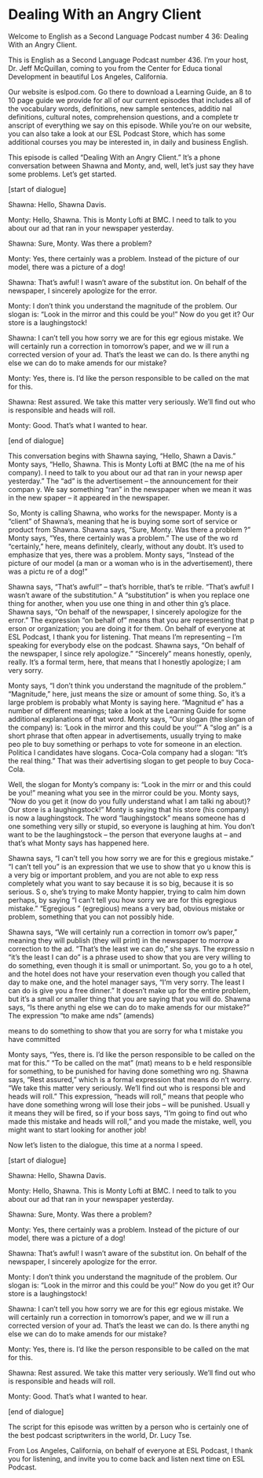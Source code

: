 # Dealing With an Angry Client

Welcome to English as a Second Language Podcast number 4 36: Dealing With an Angry Client.

This is English as a Second Language Podcast number 436.  I’m your host, Dr. Jeff McQuillan, coming to you from the Center for Educa tional Development in beautiful Los Angeles, California.

Our website is eslpod.com.  Go there to download a Learning Guide, an 8 to 10 page guide we provide for all of our current episodes that includes all of the vocabulary words, definitions, new sample sentences, additio nal definitions, cultural notes, comprehension questions, and a complete tr anscript of everything we say on this episode.  While you’re on our website, you can also take a look at our ESL Podcast Store, which has some additional courses you may be interested in, in daily and business English.

This episode is called “Dealing With an Angry Client.”  It’s a phone conversation between Shawna and Monty, and, well, let’s just say they have some problems. Let’s get started.

[start of dialogue]

Shawna:  Hello, Shawna Davis.

Monty:  Hello, Shawna.  This is Monty Lofti at BMC.  I need to talk to you about our ad that ran in your newspaper yesterday.

Shawna:  Sure, Monty.  Was there a problem?

Monty:  Yes, there certainly was a problem.  Instead of  the picture of our model, there was a picture of a dog!

Shawna:  That’s awful!  I wasn’t aware of the substitut ion.  On behalf of the newspaper, I sincerely apologize for the error.

Monty:  I don’t think you understand the magnitude of the problem.  Our slogan is: “Look in the mirror and this could be you!”  Now do you get it?  Our store is a laughingstock!

 Shawna:  I can’t tell you how sorry we are for this egr egious mistake.  We will certainly run a correction in tomorrow’s paper, and we w ill run a corrected version of your ad.  That’s the least we can do.  Is there anythi ng else we can do to make amends for our mistake?

Monty:  Yes, there is.  I’d like the person responsible to be called on the mat for this.

Shawna:  Rest assured.  We take this matter very seriously.  We’ll find out who is responsible and heads will roll.

Monty:  Good.  That’s what I wanted to hear.

[end of dialogue]

This conversation begins with Shawna saying, “Hello, Shawn a Davis.”  Monty says, “Hello, Shawna.  This is Monty Lofti at BMC (the na me of his company).  I need to talk to you about our ad that ran in your newsp aper yesterday.”  The “ad” is the advertisement – the announcement for their compan y.  We say something “ran” in the newspaper when we mean it was in the new spaper – it appeared in the newspaper.

So, Monty is calling Shawna, who works for the newspaper.   Monty is a “client” of Shawna’s, meaning that he is buying some sort of service or  product from Shawna.  Shawna says, “Sure, Monty.  Was there a problem ?”  Monty says, “Yes, there certainly was a problem.”  The use of the wo rd “certainly,” here, means definitely, clearly, without any doubt.  It’s used to emphasize that yes, there was a problem.  Monty says, “Instead of the picture  of our model (a man or a woman who is in the advertisement), there was a pictu re of a dog!”

Shawna says, “That’s awful!” – that’s horrible, that’s te rrible.  “That’s awful!  I wasn’t aware of the substitution.”  A “substitution” is when you replace one thing for another, when you use one thing in and other thin g’s place.  Shawna says, “On behalf of the newspaper, I sincerely apologize for the error.”  The expression “on behalf of” means that you are representing that p erson or organization; you are doing it for them.  On behalf of everyone at ESL Podcast, I thank you for listening.  That means I’m representing – I’m speaking for everybody else on the podcast.  Shawna says, “On behalf of the newspaper, I since rely apologize.” “Sincerely” means honestly, openly, really.  It’s a formal term, here, that means that I honestly apologize; I am very sorry.

 Monty says, “I don’t think you understand the magnitude of  the problem.” “Magnitude,” here, just means the size or amount of some thing.  So, it’s a large problem is probably what Monty is saying here.  “Magnitud e” has a number of different meanings; take a look at the Learning Guide for some additional explanations of that word.  Monty says, “Our slogan (the  slogan of the company) is: ‘Look in the mirror and this could be you!’”  A “slog an” is a short phrase that often appear in advertisements, usually trying to make peo ple to buy something or perhaps to vote for someone in an election.  Politica l candidates have slogans. Coca-Cola company had a slogan: “It’s the real thing.”  That was their advertising slogan to get people to buy Coca-Cola.

Well, the slogan for Monty’s company is: “Look in the mirr or and this could be you!” meaning what you see in the mirror could be you.  Monty says, “Now do you get it (now do you fully understand what I am talki ng about)?  Our store is a laughingstock!”  Monty is saying that his store (his company) is now a laughingstock.  The word “laughingstock” means someone has d one something very silly or stupid, so everyone is laughing at him.  You don’t want to be the laughingstock – the person that everyone laughs at – and that’s what Monty says has happened here.

Shawna says, “I can’t tell you how sorry we are for this e gregious mistake.”  “I can’t tell you” is an expression that we use to show that yo u know this is a very big or important problem, and you are not able to exp ress completely what you want to say because it is so big, because it is so serious.  S o, she’s trying to make Monty happier, trying to calm him down perhaps, by saying “I can’t tell you how sorry we are for this egregious mistake.”  “Egregious ” (egregious) means a very bad, obvious mistake or problem, something that you can not possibly hide.

Shawna says, “We will certainly run a correction in tomorr ow’s paper,” meaning they will publish (they will print) in the newspaper to morrow a correction to the ad.  “That’s the least we can do,” she says.  The expressio n “it’s the least I can do” is a phrase used to show that you are very willing to do something, even though it is small or unimportant.  So, you go to a h otel, and the hotel does not have your reservation even though you called that day to make one, and the hotel manager says, “I’m very sorry.  The least I can do is give you a free dinner.” It doesn’t make up for the entire problem, but it’s a small or smaller thing that you are saying that you will do.  Shawna says, “Is there anythi ng else we can do to make amends for our mistake?”  The expression “to make ame nds” (amends)

 means to do something to show that you are sorry for wha t mistake you have committed

Monty says, “Yes, there is.  I’d like the person responsible to be called on the mat for this.”  “To be called on the mat” (mat) means to b e held responsible for something, to be punished for having done something wro ng.  Shawna says, “Rest assured,” which is a formal expression that means do n’t worry.  “We take this matter very seriously.  We’ll find out who is responsi ble and heads will roll.” This expression, “heads will roll,” means that people who  have done something wrong will lose their jobs – will be punished.  Usuall y it means they will be fired, so if your boss says, “I’m going to find out who made this mistake and heads will roll,” and you made the mistake, well, you might want to start looking for another job!

Now let’s listen to the dialogue, this time at a norma l speed.

[start of dialogue]

Shawna:  Hello, Shawna Davis.

Monty:  Hello, Shawna.  This is Monty Lofti at BMC.  I need to talk to you about our ad that ran in your newspaper yesterday.

Shawna:  Sure, Monty.  Was there a problem?

Monty:  Yes, there certainly was a problem.  Instead of  the picture of our model, there was a picture of a dog!

Shawna:  That’s awful!  I wasn’t aware of the substitut ion.  On behalf of the newspaper, I sincerely apologize for the error.

Monty:  I don’t think you understand the magnitude of the problem.  Our slogan is: “Look in the mirror and this could be you!”  Now do you get it?  Our store is a laughingstock!

Shawna:  I can’t tell you how sorry we are for this egr egious mistake.  We will certainly run a correction in tomorrow’s paper, and we w ill run a corrected version of your ad.  That’s the least we can do.  Is there anythi ng else we can do to make amends for our mistake?

 Monty:  Yes, there is.  I’d like the person responsible to be called on the mat for this.

Shawna:  Rest assured.  We take this matter very seriously.  We’ll find out who is responsible and heads will roll.

Monty:  Good.  That’s what I wanted to hear.

[end of dialogue]

The script for this episode was written by a person who is certainly one of the best podcast scriptwriters in the world, Dr. Lucy Tse.

From Los Angeles, California, on behalf of everyone at  ESL Podcast, I thank you for listening, and invite you to come back and listen next time on ESL Podcast.



